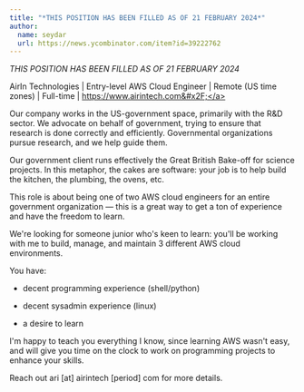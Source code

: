 ```yaml
---
title: "*THIS POSITION HAS BEEN FILLED AS OF 21 FEBRUARY 2024*"
author:
  name: seydar
  url: https://news.ycombinator.com/item?id=39222762
---
```

*THIS POSITION HAS BEEN FILLED AS OF 21 FEBRUARY 2024*

AirIn Technologies | Entry-level AWS Cloud Engineer | Remote (US time zones) | Full-time | <a href="https:&#x2F;&#x2F;www.airintech.com&#x2F;" rel="nofollow">https:&#x2F;&#x2F;www.airintech.com&#x2F;</a>

Our company works in the US-government space, primarily with the R&amp;D sector. We advocate on behalf of government, trying to ensure that research is done correctly and efficiently. Governmental organizations pursue research, and we help guide them.

Our government client runs effectively the Great British Bake-off for science projects. In this metaphor, the cakes are software: your job is to help build the kitchen, the plumbing, the ovens, etc.

This role is about being one of two AWS cloud engineers for an entire government organization — this is a great way to get a ton of experience and have the freedom to learn.

We&#x27;re looking for someone junior who&#x27;s keen to learn: you&#x27;ll be working with me to build, manage, and maintain 3 different AWS cloud environments.

You have:

- decent programming experience (shell&#x2F;python)

- decent sysadmin experience (linux)

- a desire to learn

I&#x27;m happy to teach you everything I know, since learning AWS wasn&#x27;t easy, and will give you time on the clock to work on programming projects to enhance your skills.

Reach out ari [at] airintech [period] com for more details.
